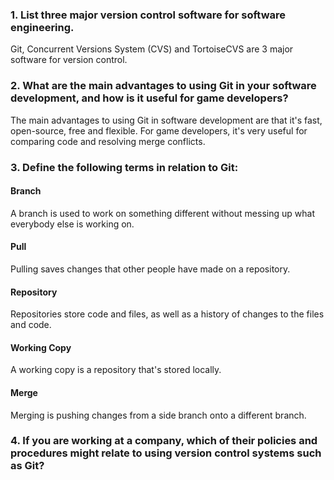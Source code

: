 ### 1. List three major version control software for software engineering.
Git, Concurrent Versions System (CVS) and TortoiseCVS are 3 major software for version control.

### 2. What are the main advantages to using Git in your software development, and how is it useful for game developers?
The main advantages to using Git in software development are that it's fast, open-source, free and flexible. For game developers, it's very useful for comparing code and resolving merge conflicts.

### 3. Define the following terms in relation to Git:
#### Branch
A branch is used to work on something different without messing up what everybody else is working on.
#### Pull
Pulling saves changes that other people have made on a repository.
#### Repository
Repositories store code and files, as well as a history of changes to the files and code.
#### Working Copy
A working copy is a repository that's stored locally.
#### Merge
Merging is pushing changes from a side branch onto a different branch.

### 4. If you are working at a company, which of their policies and procedures might relate to using version control systems such as Git?
